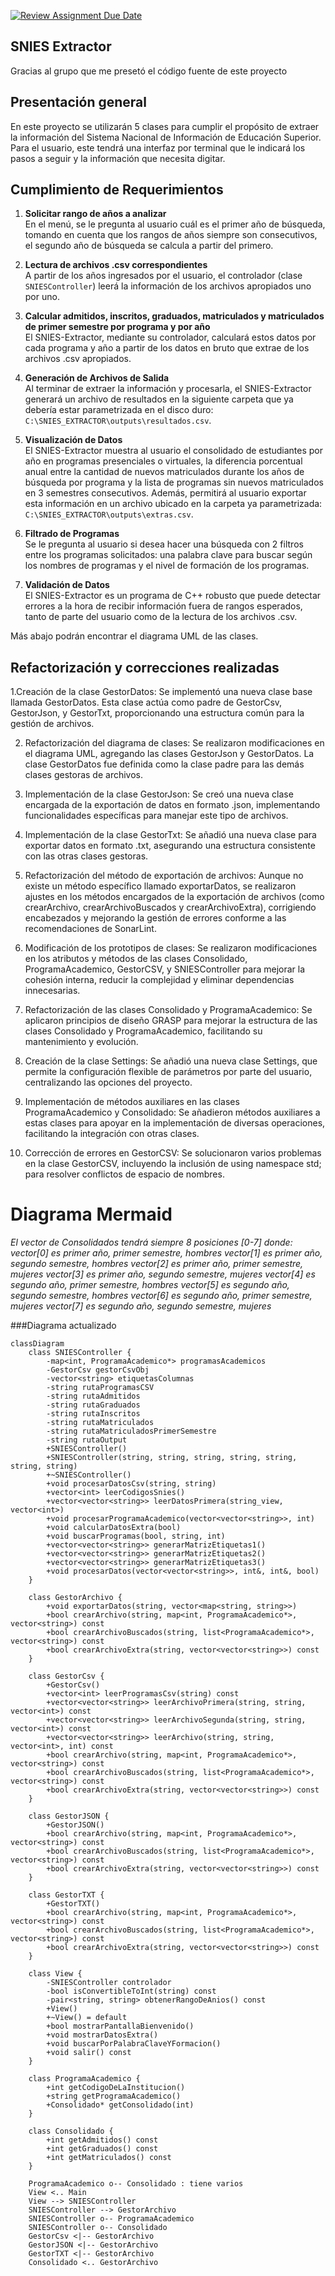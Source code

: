 [![Review Assignment Due Date](https://classroom.github.com/assets/deadline-readme-button-22041afd0340ce965d47ae6ef1cefeee28c7c493a6346c4f15d667ab976d596c.svg)](https://classroom.github.com/a/QApazJy0)

## SNIES Extractor
Gracias al grupo que me presetó el código fuente de este proyecto

## Presentación general
En este proyecto se utilizarán 5 clases para cumplir el propósito de extraer la información del Sistema Nacional de Información de Educación Superior. Para el usuario, este tendrá una interfaz por terminal que le indicará los pasos a seguir y la información que necesita digitar.

## Cumplimiento de Requerimientos

1. **Solicitar rango de años a analizar**  
   En el menú, se le pregunta al usuario cuál es el primer año de búsqueda, tomando en cuenta que los rangos de años siempre son consecutivos, el segundo año de búsqueda se calcula a partir del primero.

2. **Lectura de archivos .csv correspondientes**  
   A partir de los años ingresados por el usuario, el controlador (clase `SNIESController`) leerá la información de los archivos apropiados uno por uno.

3. **Calcular admitidos, inscritos, graduados, matriculados y matriculados de primer semestre por programa y por año**  
   El SNIES-Extractor, mediante su controlador, calculará estos datos por cada programa y año a partir de los datos en bruto que extrae de los archivos .csv apropiados.

4. **Generación de Archivos de Salida**  
   Al terminar de extraer la información y procesarla, el SNIES-Extractor generará un archivo de resultados en la siguiente carpeta que ya debería estar parametrizada en el disco duro:  
   `C:\SNIES_EXTRACTOR\outputs\resultados.csv`.

5. **Visualización de Datos**  
   El SNIES-Extractor muestra al usuario el consolidado de estudiantes por año en programas presenciales o virtuales, la diferencia porcentual anual entre la cantidad de nuevos matriculados durante los años de búsqueda por programa y la lista de programas sin nuevos matriculados en 3 semestres consecutivos. Además, permitirá al usuario exportar esta información en un archivo ubicado en la carpeta ya parametrizada:  
   `C:\SNIES_EXTRACTOR\outputs\extras.csv`.

6. **Filtrado de Programas**  
   Se le pregunta al usuario si desea hacer una búsqueda con 2 filtros entre los programas solicitados: una palabra clave para buscar según los nombres de programas y el nivel de formación de los programas.

7. **Validación de Datos**  
   El SNIES-Extractor es un programa de C++ robusto que puede detectar errores a la hora de recibir información fuera de rangos esperados, tanto de parte del usuario como de la lectura de los archivos .csv.

Más abajo podrán encontrar el diagrama UML de las clases.

## Refactorización y correcciones realizadas 

1.Creación de la clase GestorDatos:
Se implementó una nueva clase base llamada GestorDatos. Esta clase actúa como padre de GestorCsv, GestorJson, y GestorTxt, proporcionando una estructura común para la gestión de archivos.

2. Refactorización del diagrama de clases:
Se realizaron modificaciones en el diagrama UML, agregando las clases GestorJson y GestorDatos. La clase GestorDatos fue definida como la clase padre para las demás clases gestoras de archivos.

3. Implementación de la clase GestorJson:
Se creó una nueva clase encargada de la exportación de datos en formato .json, implementando funcionalidades específicas para manejar este tipo de archivos.

4. Implementación de la clase GestorTxt:
Se añadió una nueva clase para exportar datos en formato .txt, asegurando una estructura consistente con las otras clases gestoras.

5. Refactorización del método de exportación de archivos:
Aunque no existe un método específico llamado exportarDatos, se realizaron ajustes en los métodos encargados de la exportación de archivos (como crearArchivo, crearArchivoBuscados y crearArchivoExtra), corrigiendo encabezados y mejorando la gestión de errores conforme a las recomendaciones de SonarLint.

6. Modificación de los prototipos de clases:
Se realizaron modificaciones en los atributos y métodos de las clases Consolidado, ProgramaAcademico, GestorCSV, y SNIESController para mejorar la cohesión interna, reducir la complejidad y eliminar dependencias innecesarias.

7. Refactorización de las clases Consolidado y ProgramaAcademico:
Se aplicaron principios de diseño GRASP para mejorar la estructura de las clases Consolidado y ProgramaAcademico, facilitando su mantenimiento y evolución.

8. Creación de la clase Settings:
Se añadió una nueva clase Settings, que permite la configuración flexible de parámetros por parte del usuario, centralizando las opciones del proyecto.

9. Implementación de métodos auxiliares en las clases ProgramaAcademico y Consolidado:
Se añadieron métodos auxiliares a estas clases para apoyar en la implementación de diversas operaciones, facilitando la integración con otras clases.

10. Corrección de errores en GestorCSV:
Se solucionaron varios problemas en la clase GestorCSV, incluyendo la inclusión de using namespace std; para resolver conflictos de espacio de nombres.

# Diagrama Mermaid

*El vector de Consolidados tendrá siempre 8 posiciones [0-7] donde:*
*vector[0] es primer año, primer semestre, hombres*
*vector[1] es primer año, segundo semestre, hombres*
*vector[2] es primer año, primer semestre, mujeres*
*vector[3] es primer año, segundo semestre, mujeres*
*vector[4] es segundo año, primer semestre, hombres*
*vector[5] es segundo año, segundo semestre, hombres*
*vector[6] es segundo año, primer semestre, mujeres*
*vector[7] es segundo año, segundo semestre, mujeres*

###Diagrama actualizado
```mermaid
classDiagram
    class SNIESController {
        -map<int, ProgramaAcademico*> programasAcademicos
        -GestorCsv gestorCsvObj
        -vector<string> etiquetasColumnas
        -string rutaProgramasCSV
        -string rutaAdmitidos
        -string rutaGraduados
        -string rutaInscritos
        -string rutaMatriculados
        -string rutaMatriculadosPrimerSemestre
        -string rutaOutput
        +SNIESController()
        +SNIESController(string, string, string, string, string, string, string)
        +~SNIESController()
        +void procesarDatosCsv(string, string)
        +vector<int> leerCodigosSnies()
        +vector<vector<string>> leerDatosPrimera(string_view, vector<int>)
        +void procesarProgramaAcademico(vector<vector<string>>, int)
        +void calcularDatosExtra(bool)
        +void buscarProgramas(bool, string, int)
        +vector<vector<string>> generarMatrizEtiquetas1()
        +vector<vector<string>> generarMatrizEtiquetas2()
        +vector<vector<string>> generarMatrizEtiquetas3()
        +void procesarDatos(vector<vector<string>>, int&, int&, bool)
    }

    class GestorArchivo {
        +void exportarDatos(string, vector<map<string, string>>)
        +bool crearArchivo(string, map<int, ProgramaAcademico*>, vector<string>) const
        +bool crearArchivoBuscados(string, list<ProgramaAcademico*>, vector<string>) const
        +bool crearArchivoExtra(string, vector<vector<string>>) const
    }

    class GestorCsv {
        +GestorCsv()
        +vector<int> leerProgramasCsv(string) const
        +vector<vector<string>> leerArchivoPrimera(string, string, vector<int>) const
        +vector<vector<string>> leerArchivoSegunda(string, string, vector<int>) const
        +vector<vector<string>> leerArchivo(string, string, vector<int>, int) const
        +bool crearArchivo(string, map<int, ProgramaAcademico*>, vector<string>) const
        +bool crearArchivoBuscados(string, list<ProgramaAcademico*>, vector<string>) const
        +bool crearArchivoExtra(string, vector<vector<string>>) const
    }

    class GestorJSON {
        +GestorJSON()
        +bool crearArchivo(string, map<int, ProgramaAcademico*>, vector<string>) const
        +bool crearArchivoBuscados(string, list<ProgramaAcademico*>, vector<string>) const
        +bool crearArchivoExtra(string, vector<vector<string>>) const
    }

    class GestorTXT {
        +GestorTXT()
        +bool crearArchivo(string, map<int, ProgramaAcademico*>, vector<string>) const
        +bool crearArchivoBuscados(string, list<ProgramaAcademico*>, vector<string>) const
        +bool crearArchivoExtra(string, vector<vector<string>>) const
    }

    class View {
        -SNIESController controlador
        -bool isConvertibleToInt(string) const
        -pair<string, string> obtenerRangoDeAnios() const
        +View()
        +~View() = default
        +bool mostrarPantallaBienvenido()
        +void mostrarDatosExtra()
        +void buscarPorPalabraClaveYFormacion()
        +void salir() const
    }

    class ProgramaAcademico {
        +int getCodigoDeLaInstitucion()
        +string getProgramaAcademico()
        +Consolidado* getConsolidado(int)
    }

    class Consolidado {
        +int getAdmitidos() const
        +int getGraduados() const
        +int getMatriculados() const
    }

    ProgramaAcademico o-- Consolidado : tiene varios
    View <.. Main 
    View --> SNIESController 
    SNIESController --> GestorArchivo
    SNIESController o-- ProgramaAcademico 
    SNIESController o-- Consolidado
    GestorCsv <|-- GestorArchivo
    GestorJSON <|-- GestorArchivo
    GestorTXT <|-- GestorArchivo
    Consolidado <.. GestorArchivo 

   
```
